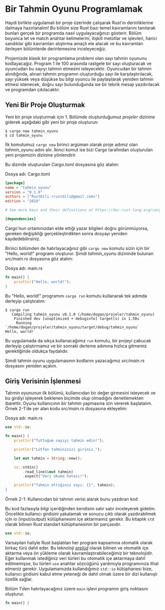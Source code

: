 # Bir Tahmin Oyunu Programlamak

Haydi birlikte uygulamalı bir proje üzerinde çalışarak Rust'ın derinliklerine dalmaya hazırlanalım! Bu bölüm size Rust bazı temel kavramlarını tanıtarak bunları gerçek bir programda nasıl uygulayacağınızı gösterir. Bölüm boyunca let ve match anahtar kelimelerini, ilişkili metotlar ve işlevleri, harici sandıklar gibi kavramları alıştırma amaçlı ele alacak ve bu kavramları ilerleyen bölümlerde derinlemesine inceleyeceğiz.   

Projemizde klasik bir programlama problemi olan sayı tahmin oyununu kodlayacağız. Program 1 ile 100 arasında rastgele bir sayı oluşturacak ve oyuncudan bu sayıyı tahmin etmesini isteyecektir. Oyuncudan bir tahmin alındığında, alınan tahmin programın oluşturduğu sayı ile karşılaştırılacak, sayı yüksek veya düşükse bu bilgi oyuncu ile paylaşılarak yeniden tahmin etmesi istenecek, doğru sayı bulunduğunda ise bir tebrik mesajı yazdırılacak ve programdan çıkılacaktır.

##  Yeni Bir Proje Oluşturmak

Yeni bir proje oluşturmak için 1. Bölümde oluşturduğumuz *projeler* dizinine giderek aşağıdaki gibi yeni bir proje oluşturun:

```console
$ cargo new tahmin_oyunu
$ cd tahmin_oyunu
```

İlk komutumuz `cargo new` birinci argüman olarak proje adımız olan *tahmin_oyunu* adını alır. İkinci komut ise bizi Cargo tarafından oluşturulan yeni projemizin dizinine yönlendirir. 

Bu dizinde oluşturulan *Cargo.toml* dosyasına göz atalım:

<span class="filename">Dosya adı: Cargo.toml</span>

```toml
[package]
name = "tahmin_oyunu"
version = "0.1.0"
authors = ["RustDili <rustdili@gmail.com>"]
edition = "2018"

# See more keys and their definitions at https://doc.rust-lang.org/cargo/reference/manifest.html

[dependencies] 
```

Cargo'nun ortamınızdan elde ettiği yazar bilgileri doğru görünmüyorsa, gereken değişikliği gerçekleştirdikten sonra dosyayı yeniden kaydedebilirsiniz.

Birinci bölümden de hatırlayacağınız gibi `cargo new` komutu sizin için bir "Hello, world!" programı oluşturur. Şimdi *tahmin_oyunu* dizininde bulunan *src/main.rs* dosyasına göz atalım:

<span class="filename">Dosya adı: main.rs</span>

```rust
fn main() {
    println!("Hello, world!");
}
```

Bu "Hello, world!" programını `cargo run` komutu kullanarak tek adımda derleyip çalıştıralım:

```console
$ cargo run
   Compiling tahmin_oyunu v0.1.0 (/home/dogan/projeler/tahmin_oyunu)
    Finished dev [unoptimized + debuginfo] target(s) in 1.50s
     Running `/home/dogan/projeler/tahmin_oyunu/target/debug/tahmin_oyunu`
Hello, world!
```

Bu uygulamada da sıkça kullanacağımız `run` komutu, bir projeyi çabucak derleyip çalıştırmamız ve bir sonraki derleme adımına hızlıca gitmemiz gerektiğinde oldukça faydalıdır.

Şimdi tahmin oyunu uygulamasının kodlarını yazacağımız *src/main.rs* dosyasını yeniden açalım.

## Giriş Verisinin İşlenmesi

Tahmin oyununun ilk bölümü, kullanıcıdan bir değer girmesini isteyecek ve bu girdiyi işleyerek beklenen biçimde olup olmadığını denetlemekten ibarettir. Oyunu kullanıcının bir tahmin yapmasına izin vererek başlatalım. Örnek 2-1'de yer alan kodu *src/main.rs* dosyasına ekleyelim:

<span class="filename">Dosya adı: main.rs</span>

```rust
use std::io;

fn main() {
    println!("Tuttuğum sayıyı tahmin edin!");

    println!("Lütfen tahmininizi giriniz.");

    let mut tahmin = String::new();

    io::stdin()
    	.read_line(&mut tahmin)
    	.expect("Veri okuma hatası!");

    println!("Tahmin ettiğiniz sayı: {}", tahmin);
}
```

<span class="caption"> Örnek 2-1: Kullanıcıdan bir tahmin verisi alarak bunu yazdıran kod</span>

Bu kod fazlasıyla bilgi içerdiğinden kendisini satır satır inceleyerek gidelim. Öncelikle kullanıcı girdisini yakalamak ve sonucu çıktı olarak yazdırabilmek için io (input/output) kütüphanesini içe aktarmamız gerekir. Bu kitaplık `std` olarak bilinen Rust standart kütüphanesinin bir parçasıdır. 

```rust
use std::io;
```

Varsayılan haliyle Rust başlatılan her program kapsamına otomatik olarak birkaç türü dahil eder. Bu teknoloji [*prelüd*](https://doc.rust-lang.org/std/prelude/index.html) olarak bilinen ve otomatik içe aktarma veya ön yükleme olarak kavramlaştırabileceğimiz bir teknolojidir. Eğer kullanmak istediğiniz veri türleri bu otomatik içe aktarmaya dahil edilmemişse, bu türleri `use` anahtar sözcüğünü yardımıyla programınıza ithal etmeniz gerekir. Uygulamamızda kullandığımız `std::io` kütüphanesi bize, kullanıcı girdisini kabul etme yeteneği de dahil olmak üzere bir dizi kullanışlı özellik sağlar.

Bölüm 1'den hatırlayacağınız üzere `main` işlevi programın giriş noktasını oluşturur.

```rust
fn main() {
```
<!-- Kaldım-->
